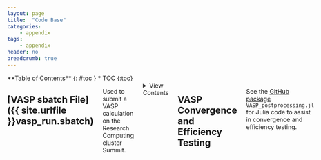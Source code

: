```yaml
---
layout: page
title:  "Code Base"
categories:
    - appendix
tags:
    - appendix
header: no
breadcrumb: true
---
```

<div class="row">
<div class="medium-4 medium-push-8 columns" markdown="1">
<div class="panel radius" markdown="1">
**Table of Contents**
{: #toc }
*  TOC
{:toc}
</div>
</div><!-- /.medium-4.columns -->

<div class="medium-8 medium-pull-4 columns" markdown="1">

## [VASP sbatch File]({{ site.urlfile }}vasp_run.sbatch)

Used to submit a VASP calculation on the Research Computing cluster Summit.
<details>

<summary>View Contents</summary>

<div class="language-bash highlighter-rouge">
<div class="highlight">
<pre class="highlight">
<code>#!/bin/bash

## Account_info
#SBATCH --account=ucb-summit-eav

## QoS_type
#SBATCH --qos=condo

## note: this one will be empty for shas nodes
## Partition_name
#SBATCH --partition=shas-testing

## Job_name
#SBATCH --job-name=vasp

#SBATCH -o o.%j                 # Name of stdout output file (%j expands to jobId)
#SBATCH -e e.%j                 # name of error file

## Number_of_nodes
#SBATCH --nodes=1-1

## Number_of_processors
#SBATCH --ntasks-per-node=12
#SBATCH --ntasks-per-socket=12

## Job_Wall_Time
#SBATCH --time=0:30:00

#SBATCH --mail-user=sile6618@colorado.edu
###SBATCH --mail-type=BEGIN     # email me when the job starts, commented out
###SBATCH --mail-type=END       # email me when the job finishes, commented out
#SBATCH --mail-type=FAIL        # email me if the job fails

#SBATCH --export=NONE                   # for modules on new nodes

# load modules required for MPI and VASP
module purge; module load intel/20.2  mkl/20.2  impi/19.8

# Create ECHO option if not already present
if test "`echo -e`" = "-e" ; then ECHO=echo ; else ECHO="echo -e" ; fi

## useful directories
VASP_DIR=/projects/$USER/programs/summit_vasp.6.3.1_O2_intel20/bin/vasp_std
SUBM_DIR=$PWD # submitting directory
SCR_DIR=/scratch/summit/$USER/${SLURM_JOB_ID}

### make SCR_DIR for this job
mkdir -p -v ${SCR_DIR}

## Record calculation to jobs_log file
printf '%s\n' "${SLURM_JOB_ID}  ${SLURM_JOB_NAME}  $(date)  $HOSTNAME    ${SBATCH_ACCOUNT}  ${SUBM_DIR}" >> ~/jobs_log

StartTime=$( date +%s.%N ) # bash timing 
## this clean_up function moves output to the submitting directory and
## cleans up scratch space
clean_up () {

    StopTime=$( date +%s.%N )
    printf "Elapsed(sec):  %.3F\n" $( $ECHO  "${StopTime}-${StartTime}"|bc ) >
    VASP_${SLURM_JOB_ID}_Timed.bash

    $ECHO
    $ECHO "Moving results to head node ${SUBM_DIR}..."
    mv -v $SCR_DIR/* $SUBM_DIR
    $ECHO "...done"

    wait

    rm -r -v -f ${SCR_DIR}

    $ECHO "... done"
    $ECHO
    $ECHO "Changing directory to ${SUBM_DIR}"
    cd ${SUBM_DIR}

    mv OUTCAR OUTCAR.${SLURM_JOB_ID}
    cp POSCAR POSCAR.${SLURM_JOB_ID}
    cp INCAR INCAR.${SLURM_JOB_ID}
    cp vasprun.xml vasprun.xml.${SLURM_JOB_ID}
    mv CONTCAR POSCAR

    if [ -f PROCAR ]; then
      ## because I can't figure out FORTRAN to save my life...:
      ## this line fixes spacing in the header of the PROCAR file
        sed -i "s/ion      s     py     pz     px    dxy    dyz    dz2   dxz    dx2    tot/ions   py        pz        px       dxy       dyz       dz2       dxz       dx2      tot/g" PROCAR
    fi

    $ECHO "...done"
    $ECHO
    $ECHO "over and out"
}

set -P; shopt -s extglob

cp -v ${SUBM_DIR}/!(o.${SLURM_JOB_ID}|e.${SLURM_JOB_ID}|README) ${SCR_DIR}
rm -v ${SUBM_DIR}/!(o.${SLURM_JOB_ID}|e.${SLURM_JOB_ID}|README)
cd ${SCR_DIR}

$ECHO
$ECHO
$ECHO "running vasp program..."
## run program
export OMP_NUM_THREADS=1
mpirun -np ${SLURM_NTASKS} ${VASP_DIR} > screen.${SLURM_JOB_ID}

$ECHO "vasp done... over and out"
 clean_up

if [ -s POSCAR ]; then
        : # do nothing 
else
        cp POSCAR POSCAR.empty
        cp POSCAR.${SLURM_JOB_ID} POSCAR
fi

## sometimes, jobs aren't recorded into ~/jobs_log; check if this happens and append to
## end of file if so
vijID=$( grep "${SLURM_JOB_ID}" ~/jobs_log | cut -f1 -d' ' )
if [[ $vijID == ${SLURM_JOB_ID} ]]; then
        exit 0
else
        ## Record calculation to jobs_log file
        printf '\%s{\textbackslash}n' "${SLURM_JOB_ID}  ${SLURM_JOB_NAME}  $(date)  $HOSTNAME}
        ${SBATCH_ACCOUNT}  ${SUBM_DIR}" >> ~/jobs_log
fi
</code>
</pre>
</div>
</div>
</details>


## VASP Convergence and Efficiency Testing

See the [GitHub package](https://github.com/SinaLewis/VASP_postprocessing.jl) `VASP_postprocessing.jl` for Julia code to assist in convergence and efficiency testing.




